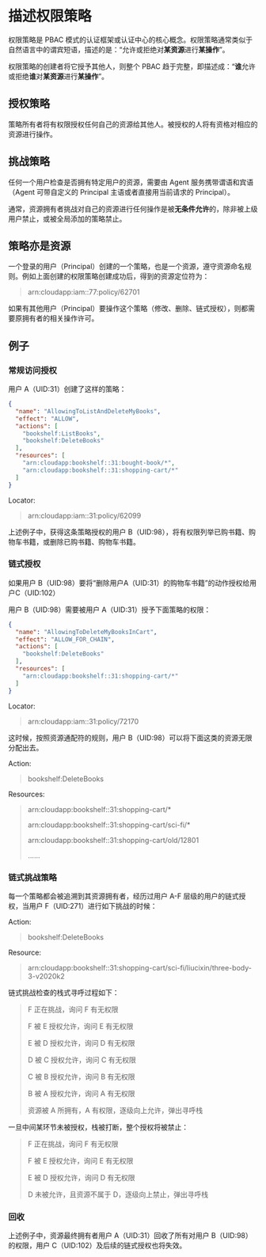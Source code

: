 # 描述权限策略

权限策略是 PBAC 模式的认证框架或认证中心的核心概念。权限策略通常类似于自然语言中的谓宾短语，描述的是：“允许或拒绝对**某资源**进行**某操作**”。

权限策略的创建者将它授予其他人，则整个 PBAC 趋于完整，即描述成：“**谁**允许或拒绝**谁**对**某资源**进行**某操作**”。

## 授权策略

策略所有者将有权限授权任何自己的资源给其他人。被授权的人将有资格对相应的资源进行操作。

## 挑战策略

任何一个用户检查是否拥有特定用户的资源，需要由 Agent 服务携带谓语和宾语（Agent 可带自定义的 Principal 主语或者直接用当前请求的 Principal）。

通常，资源拥有者挑战对自己的资源进行任何操作是被**无条件允许**的，除非被上级用户禁止，或被全局添加的策略禁止。

## 策略亦是资源

一个登录的用户（Principal）创建的一个策略，也是一个资源，遵守资源命名规则。例如上面创建的权限策略创建成功后，得到的资源定位符为：

> arn:cloudapp:iam::77:policy/62701

如果有其他用户（Principal）要操作这个策略（修改、删除、链式授权），则都需要原拥有者的相关操作许可。

## 例子

### 常规访问授权

用户 A（UID:31）创建了这样的策略：

```json
{
  "name": "AllowingToListAndDeleteMyBooks",
  "effect": "ALLOW",
  "actions": [
    "bookshelf:ListBooks",
    "bookshelf:DeleteBooks"
  ],
  "resources": [
    "arn:cloudapp:bookshelf::31:bought-book/*",
    "arn:cloudapp:bookshelf::31:shopping-cart/*"
  ]
}
```

Locator:

> arn:cloudapp:iam::31:policy/62099

上述例子中，获得这条策略授权的用户 B（UID:98），将有权限列举已购书籍、购物车书籍，或删除已购书籍、购物车书籍。

### 链式授权

如果用户 B（UID:98）要将“删除用户A（UID:31）的购物车书籍”的动作授权给用户C（UID:102）

用户 B（UID:98）需要被用户 A（UID:31）授予下面策略的权限：

```json
{
  "name": "AllowingToDeleteMyBooksInCart",
  "effect": "ALLOW_FOR_CHAIN",
  "actions": [
    "bookshelf:DeleteBooks"
  ],
  "resources": [
    "arn:cloudapp:bookshelf::31:shopping-cart/*"
  ]
}
```

Locator:

> arn:cloudapp:iam::31:policy/72170

这时候，按照资源通配符的规则，用户 B（UID:98）可以将下面这类的资源无限分配出去。

Action:
> bookshelf:DeleteBooks

Resources:
> arn:cloudapp:bookshelf::31:shopping-cart/*
> 
> arn:cloudapp:bookshelf::31:shopping-cart/sci-fi/*
> 
> arn:cloudapp:bookshelf::31:shopping-cart/old/12801
> 
> ......

### 链式挑战策略

每一个策略都会被追溯到其资源拥有者，经历过用户 A-F 层级的用户的链式授权，当用户 F（UID:271）进行如下挑战的时候：

Action:
> bookshelf:DeleteBooks

Resource:
> arn:cloudapp:bookshelf::31:shopping-cart/sci-fi/liucixin/three-body-3-v2020k2

链式挑战检查的栈式寻呼过程如下：

> F 正在挑战，询问 F 有无权限
> 
> F 被 E 授权允许，询问 E 有无权限
> 
> E 被 D 授权允许，询问 D 有无权限
> 
> D 被 C 授权允许，询问 C 有无权限
> 
> C 被 B 授权允许，询问 B 有无权限
> 
> B 被 A 授权允许，询问 A 有无权限
> 
> 资源被 A 所拥有，A 有权限，逐级向上允许，弹出寻呼栈

一旦中间某环节未被授权，栈被打断，整个授权将被禁止：

> F 正在挑战，询问 F 有无权限
>
> F 被 E 授权允许，询问 E 有无权限
>
> E 被 D 授权允许，询问 D 有无权限
>
> D 未被允许，且资源不属于 D，逐级向上禁止，弹出寻呼栈

### 回收

上述例子中，资源最终拥有者用户 A（UID:31）回收了所有对用户 B（UID:98）的权限，用户 C（UID:102）及后续的链式授权也将失效。
